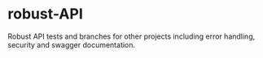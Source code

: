 # robust-API
Robust API tests and branches for other projects including error handling, security and swagger documentation.